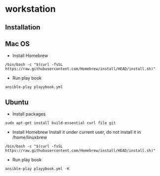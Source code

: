 # workstation
## Installation

## Mac OS

- Install Homebrew
```
/bin/bash -c "$(curl -fsSL https://raw.githubusercontent.com/Homebrew/install/HEAD/install.sh)"
```

- Run play book
```
ansible-play playybook.yml
```


## Ubuntu

- Install packages
```
sudo apt-get install build-essential curl file git
```

- Install Homebrew
Install it under current user, do not install it in /home/linuxbrew
```
/bin/bash -c "$(curl -fsSL https://raw.githubusercontent.com/Homebrew/install/HEAD/install.sh)"
```

- Run play book
```
ansible-play playybook.yml -K
```

